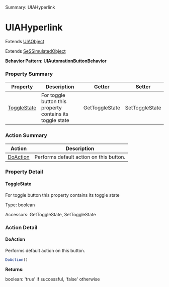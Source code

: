 Summary: UIAHyperlink

# UIAHyperlink

Extends [UIAObject](UIAObject.md)

Extends [SeSSimulatedObject](SeSSimulatedObject.md)





**Behavior Pattern: UIAutomationButtonBehavior**


<!-- ============================== property summary ========================== -->

	

### Property Summary

| **Property** | **Description** | **Getter** | **Setter** |
| ------------ | --------------- | ---------- | ---------- |
| [ToggleState](#togglestate) | For toggle button this property contains its toggle state | GetToggleState | SetToggleState |



	
<!-- ============================== action summary ========================== -->



### Action Summary

|  **Action** | **Description** | 
| ----------- | --------------- |
|	[DoAction](#doaction) | Performs default action on this button. |




<!-- ============================== property detail ========================== -->
	
### Property Detail
		
<a name="ToggleState"></a>
#### ToggleState


For toggle button this property contains its toggle state

			
	
			
Type: boolean
			
			
Accessors: GetToggleState, SetToggleState
			
		
	
	
<!-- ============================== action detail ========================== -->
	
### Action Detail
		
<a name="DoAction"></a>    
#### DoAction

Performs default action on this button.

```javascript
DoAction() 
```




**Returns:**

boolean: 'true' if successful, 'false' otherwise



<a name="see.also.uiahyperlink.doaction"></a>

	

